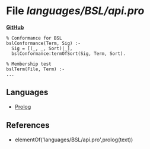 # File _languages/BSL/api.pro_
**[GitHub](https://github.com/softlang/yas/blob/master/languages/BSL/api.pro)**
```
% Conformance for BSL
bslConformance(Term, Sig) :-
  Sig = [(_, _, Sort)|_],
  bslConformance:termOfSort(Sig, Term, Sort).

% Membership test
bslTerm(File, Term) :-
...
```

## Languages
* [Prolog](../languages/Prolog.md)

## References
* elementOf('languages/BSL/api.pro',prolog(text))
